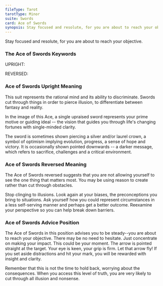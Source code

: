 ```yaml
---
fileType: Tarot
tarotType: Minor
suite: Swords
card: Ace of Swords
synopsis: Stay focused and resolute, for you are about to reach your objective.
---
```

Stay focused and resolute, for you are about to reach your objective.

### The Ace of Swords Keywords

UPRIGHT: 

REVERSED: 

### Ace of Swords Upright Meaning

This suit represents the rational mind and its ability to discriminate. Swords cut through things in order to pierce illusion, to differentiate between fantasy and reality.

In the image of this Ace, a single upraised sword represents your prime motive or guiding ideal -- the vision that guides you through life's changing fortunes with single-minded clarity.

The sword is sometimes shown piercing a silver and/or laurel crown, a symbol of optimism implying evolution, progress, a sense of hope and victory. It is occasionally shown pointed downwards -- a darker message, which refers to sacrifice, challenges and a critical environment.

### Ace of Swords Reversed Meaning

The Ace of Swords reversed suggests that you are not allowing yourself to see the one thing that matters most. You may be using reason to create rather than cut through obstacles.

Stop clinging to illusions. Look again at your biases, the preconceptions you bring to situations. Ask yourself how you could represent circumstances in a less self-serving manner and perhaps get a better outcome. Reexamine your perspective so you can help break down barriers.

### Ace of Swords Advice Position

The Ace of Swords in this position advises you to be steady--you are about to reach your objective. There may be no need to hesitate. Just concentrate on making your impact. This could be your moment. The arrow is pointed straight at the target. Your eye is keen, your grip is firm. Let that arrow fly! If you set aside distractions and hit your mark, you will be rewarded with insight and clarity.

Remember that this is not the time to hold back, worrying about the consequences. When you access this level of truth, you are very likely to cut through all illusion and nonsense.
